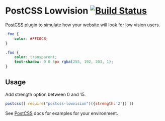 # PostCSS Lowvision [![Build Status][ci-img]][ci]

[PostCSS] plugin to simulate how your website will look for low vision users.

[PostCSS]: https://github.com/postcss/postcss
[ci-img]:  https://travis-ci.org/keukenrolletje/postcss-lowvision.svg
[ci]:      https://travis-ci.org/keukenrolletje/postcss-lowvision

```css
.foo {
    color: #FFC0CB;
}
```

```css
.foo {
    color: transparent;
    text-shadow: 0 0 5px rgba(255, 192, 203, 1);
}
```

## Usage
Add strength option between 0 and 15.
```js
postcss([ require("postcss-lowvision")({strength:'2'}) ])
```

See [PostCSS] docs for examples for your environment.
